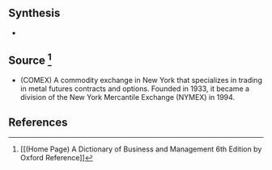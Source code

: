 ## Synthesis
- 
## Source [^1]
- (COMEX) A commodity exchange in New York that specializes in trading in metal futures contracts and options. Founded in 1933, it became a division of the New York Mercantile Exchange (NYMEX) in 1994.
## References

[^1]: [[(Home Page) A Dictionary of Business and Management 6th Edition by Oxford Reference]]